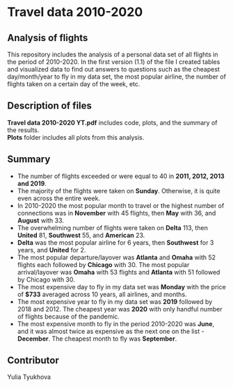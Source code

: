 # Travel data 2010-2020
## Analysis of flights

This repository includes the analysis of a personal data set of all flights in the period of 2010-2020. 
In the first version (1.1) of the file I created tables and visualized data to find out answers to questions such as the cheapest day/month/year to fly in my data set, the most popular airline, the number of flights taken on a certain day of the week, etc.

## Description of files
**Travel data 2010-2020 YT.pdf** includes code, plots, and the summary of the results.  
**Plots** folder includes all plots from this analysis.

## Summary
* The number of flights exceeded or were equal to 40 in **2011, 2012, 2013 and 2019**.
* The majority of the flights were taken on **Sunday**. Otherwise, it is quite even across the entire week.
* In 2010-2020 the most popular month to travel or the highest number of connections was in **November** with 45 flights, then **May** with 36, and **August** with 33. 
* The overwhelming number of flights were taken on **Delta** 113, then **United** 81, **Southwest** 55, and **American** 23. 
* **Delta** was the most popular airline for 6 years, then **Southwest** for 3 years, and **United** for 2.
* The most popular departure/layover was **Atlanta** and **Omaha** with 52 flights each followed by **Chicago** with 30. The most popular arrival/layover was **Omaha** with 53 flights and **Atlanta** with 51 followed by Chicago with 30.
* The most expensive day to fly in my data set was **Monday** with the price of **$733** averaged across 10 years, all airlines, and months.
* The most expensive year to fly in my data set was **2019** followed by 2018 and 2012. The cheapest year was **2020** with only handful number of flights because of the pandemic.
* The most expensive month to fly in the period 2010-2020 was **June**, and it was almost twice as expensive as the next one on the list - **December**. The cheapest month to fly was **September**.

## Contributor
Yulia Tyukhova
